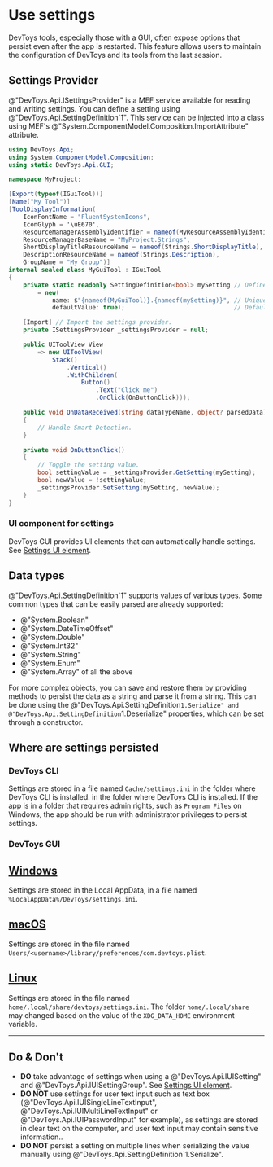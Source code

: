 # Use settings

DevToys tools, especially those with a GUI, often expose options that persist even after the app is restarted. This feature allows users to maintain the configuration of DevToys and its tools from the last session.

## Settings Provider

@"DevToys.Api.ISettingsProvider" is a MEF service available for reading and writing settings. You can define a setting using @"DevToys.Api.SettingDefinition`1".  This service can be injected into a class using MEF's @"System.ComponentModel.Composition.ImportAttribute" attribute.

```csharp
using DevToys.Api;
using System.ComponentModel.Composition;
using static DevToys.Api.GUI;

namespace MyProject;

[Export(typeof(IGuiTool))]
[Name("My Tool")]
[ToolDisplayInformation(
    IconFontName = "FluentSystemIcons",
    IconGlyph = '\uE670',
    ResourceManagerAssemblyIdentifier = nameof(MyResourceAssemblyIdentifier),
    ResourceManagerBaseName = "MyProject.Strings",
    ShortDisplayTitleResourceName = nameof(Strings.ShortDisplayTitle),
    DescriptionResourceName = nameof(Strings.Description),
    GroupName = "My Group")]
internal sealed class MyGuiTool : IGuiTool
{
    private static readonly SettingDefinition<bool> mySetting // Define a setting.
        = new(
            name: $"{nameof(MyGuiTool)}.{nameof(mySetting)}", // Unique name for the setting. Use the tool name to avoid conflicts.
            defaultValue: true);                              // Default value for the setting.

    [Import] // Import the settings provider.
    private ISettingsProvider _settingsProvider = null;

    public UIToolView View
        => new UIToolView(
            Stack()
                .Vertical()
                .WithChildren(
                    Button()
                        .Text("Click me")
                        .OnClick(OnButtonClick)));

    public void OnDataReceived(string dataTypeName, object? parsedData)
    {
        // Handle Smart Detection.
    }

    private void OnButtonClick()
    {
        // Toggle the setting value.
        bool settingValue = _settingsProvider.GetSetting(mySetting);
        bool newValue = !settingValue;
        _settingsProvider.SetSetting(mySetting, newValue);
    }
}
```

### UI component for settings

DevToys GUI provides UI elements that can automatically handle settings.  See [Settings UI element](UX/basic-input/setting.md).

## Data types

@"DevToys.Api.SettingDefinition`1" supports values of various types. Some common types that can be easily parsed are already supported:
- @"System.Boolean"
- @"System.DateTimeOffset"
- @"System.Double"
- @"System.Int32"
- @"System.String"
- @"System.Enum"
- @"System.Array" of all the above

For more complex objects, you can save and restore them by providing methods to persist the data as a string and parse it from a string. This can be done using the @"DevToys.Api.SettingDefinition`1.Serialize" and @"DevToys.Api.SettingDefinition`1.Deserialize" properties, which can be set through a constructor.

## Where are settings persisted

### DevToys CLI

Settings are stored in a file named `Cache/settings.ini` in the folder where DevToys CLI is installed. in the folder where DevToys CLI is installed. If the app is in a folder that requires admin rights, such as `Program Files` on Windows, the app should be run with administrator privileges to persist settings.

### DevToys GUI

## [**Windows**](#tab/windows)

Settings are stored in the Local AppData, in a file named `%LocalAppData%/DevToys/settings.ini`.

## [**macOS**](#tab/macos)

Settings are stored in the file named `Users/<username>/library/preferences/com.devtoys.plist`.

## [**Linux**](#tab/linux)

Settings are stored in the file named `home/.local/share/devtoys/settings.ini`. The folder `home/.local/share` may changed based on the value of the `XDG_DATA_HOME` environment variable.

***

## Do & Don't

- **DO** take advantage of settings when using a @"DevToys.Api.IUISetting" and @"DevToys.Api.IUISettingGroup". See [Settings UI element](UX/basic-input/setting.md).
- **DO NOT** use settings for user text input such as text box (@"DevToys.Api.IUISingleLineTextInput", @"DevToys.Api.IUIMultiLineTextInput" or @"DevToys.Api.IUIPasswordInput" for example), as settings are stored in clear text on the computer, and user text input may contain sensitive information..
- **DO NOT** persist a setting on multiple lines when serializing the value manually using @"DevToys.Api.SettingDefinition`1.Serialize".